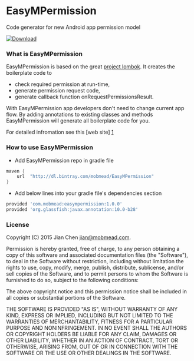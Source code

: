 # EasyMPermission
Code generator for new Android app permission model

[ ![Download](https://api.bintray.com/packages/mobmead/EasyMPermission/EasyMPermission/images/download.svg) ](https://bintray.com/mobmead/EasyMPermission/EasyMPermission/_latestVersion)

### What is EasyMPermission

EasyMPermission is based on the great [project lombok]. It creates the boilerplate code to

- check required permission at run-time,
- generate permission request code,
- generate callback function onRequestPermissionsResult.

With EasyMPermission app developers don't need to change current app flow. By adding annotations to existing classes and methods EasyMPermission will generate all boilerplate code for you.

For detailed infromation see this [web site] [1]

### How to use EasyMPermission

- Add EasyMPermission repo in gradle file
```groovy
maven {
    url  "http://dl.bintray.com/mobmead/EasyMPermission" 
}
```
- Add below lines into your gradle file's dependencies section
```groovy
provided 'com.mobmead:easympermission:1.0.0'
provided 'org.glassfish:javax.annotation:10.0-b28'
```

### License
Copyright (C) 2015 Jian Chen <jian@mobmead.com>.

Permission is hereby granted, free of charge, to any person obtaining a copy
of this software and associated documentation files (the "Software"), to deal
in the Software without restriction, including without limitation the rights
to use, copy, modify, merge, publish, distribute, sublicense, and/or sell
copies of the Software, and to permit persons to whom the Software is
furnished to do so, subject to the following conditions:

The above copyright notice and this permission notice shall be included in
all copies or substantial portions of the Software.

THE SOFTWARE IS PROVIDED "AS IS", WITHOUT WARRANTY OF ANY KIND, EXPRESS OR
IMPLIED, INCLUDING BUT NOT LIMITED TO THE WARRANTIES OF MERCHANTABILITY,
FITNESS FOR A PARTICULAR PURPOSE AND NONINFRINGEMENT. IN NO EVENT SHALL THE
AUTHORS OR COPYRIGHT HOLDERS BE LIABLE FOR ANY CLAIM, DAMAGES OR OTHER
LIABILITY, WHETHER IN AN ACTION OF CONTRACT, TORT OR OTHERWISE, ARISING FROM,
OUT OF OR IN CONNECTION WITH THE SOFTWARE OR THE USE OR OTHER DEALINGS IN
THE SOFTWARE.

[1]:http://mobmead.github.io/EasyMPermission/
[project lombok]:http://projectlombok.org/